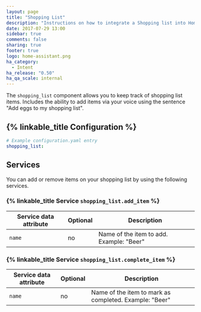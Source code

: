 ```yaml
---
layout: page
title: "Shopping List"
description: "Instructions on how to integrate a Shopping list into Home Assistant using Intent."
date: 2017-07-29 13:00
sidebar: true
comments: false
sharing: true
footer: true
logo: home-assistant.png
ha_category:
  - Intent
ha_release: "0.50"
ha_qa_scale: internal
---
```


The `shopping_list` component allows you to keep track of shopping list items. Includes the ability to add items via your voice using the sentence "Add eggs to my shopping list".

## {% linkable_title Configuration %}

```yaml
# Example configuration.yaml entry
shopping_list:
```

## Services

You can add or remove items on your shopping list by using the following services.

### {% linkable_title Service `shopping_list.add_item` %}

| Service data attribute | Optional | Description                                            |
|------------------------|----------|--------------------------------------------------------|
| `name`                 |       no | Name of the item to add. Example: "Beer"               |

### {% linkable_title Service `shopping_list.complete_item` %}

| Service data attribute | Optional | Description                                            |
|------------------------|----------|--------------------------------------------------------|
| `name`                 |       no | Name of the item to mark as completed. Example: "Beer" |
